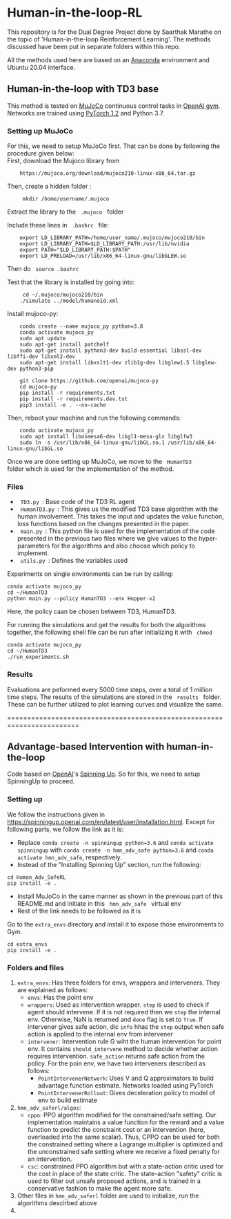 # Human-in-the-loop-RL
This repository is for the Dual Degree Project done by Saarthak Marathe on the topic of 'Human-in-the-loop Reinforcement Learning'.
The methods discussed have been put in separate folders within this repo. 

All the methods used here are based on an [Anaconda](https://docs.anaconda.com/anaconda/install/linux/) environment and Ubuntu 20.04 interface.

## Human-in-the-loop with TD3 base

This method is tested on [MuJoCo](http://www.mujoco.org/) continuous control tasks in [OpenAI gym](https://github.com/openai/gym). 
Networks are trained using [PyTorch 1.2](https://github.com/pytorch/pytorch) and Python 3.7. 

### Setting up MuJoCo

For this, we need to setup MuJoCo first. That can be done by following the procedure given below: <br>
First, download the Mujoco library from 
```
    https://mujoco.org/download/mujoco210-linux-x86_64.tar.gz
```
Then, create a hidden folder :
```
     mkdir /home/username/.mujoco
```
Extract the library to the <code> .mujoco </code> folder

Include these lines in <code> .bashrc </code> file:
```
    export LD_LIBRARY_PATH=/home/user_name/.mujoco/mujoco210/bin
    export LD_LIBRARY_PATH=$LD_LIBRARY_PATH:/usr/lib/nvidia
    export PATH="$LD_LIBRARY_PATH:$PATH"
    export LD_PRELOAD=/usr/lib/x86_64-linux-gnu/libGLEW.so
```

Then do <code> source .bashrc </code>

Test that the library is installed by going into:
```
     cd ~/.mujoco/mujoco210/bin
    ./simulate ../model/humanoid.xml
```

Install mujoco-py:
```
    conda create --name mujoco_py python=3.8
    conda activate mujoco_py
    sudo apt update
    sudo apt-get install patchelf
    sudo apt-get install python3-dev build-essential libssl-dev libffi-dev libxml2-dev  
    sudo apt-get install libxslt1-dev zlib1g-dev libglew1.5 libglew-dev python3-pip
```

```
    git clone https://github.com/openai/mujoco-py
    cd mujoco-py
    pip install -r requirements.txt
    pip install -r requirements.dev.txt
    pip3 install -e . --no-cache
```

Then, reboot your machine and run the following commands:
```
    conda activate mujoco_py
    sudo apt install libosmesa6-dev libgl1-mesa-glx libglfw3
    sudo ln -s /usr/lib/x86_64-linux-gnu/libGL.so.1 /usr/lib/x86_64-linux-gnu/libGL.so
```

Once we are done setting up MuJoCo, we move to the <code> HumanTD3 </code> folder which is used for the implementation of the method.

### Files

- <code> TD3.py </code>: Base code of the TD3 RL agent <br>
- <code> HumanTD3.py </code>: This gives us the modified TD3 base algorithm with the human involvement. This takes the input and updates the value function, loss functions based on the changes presented in the paper. <br>
- <code> main.py </code>: This python file is used for the implementation of the code presented in the previous two files where we give values to the hyper-parameters for the algorithms and also choose which policy to implement. <br>
- <code> utils.py </code>: Defines the variables used

Experiments on single environments can be run by calling:
```
conda activate mujoco_py
cd ~/HumanTD3
python main.py --policy HumanTD3 --env Hopper-v2
```
Here, the policy caan be chosen between TD3, HumanTD3.

For running the simulations and get the results for both the algorithms together, the following shell file can be run after initializing it with <code> chmod </code>
```
conda activate mujoco_py
cd ~/HumanTD3
./run_experiments.sh
```

### Results

Evaluations are peformed every 5000 time steps, over a total of 1 million time steps. The results of the simulations are stored in the <code> results </code> folder. These can be further  utilized to plot learning curves and visualize the same.

========================================================================

## Advantage-based Intervention with human-in-the-loop 

Code based on [OpenAI](https://github.com/openai/)'s [Spinning Up](https://spinningup.openai.com). So for this, we need to setup SpinningUp to proceed.

### Setting up

We follow the instructions given in https://spinningup.openai.com/en/latest/user/installation.html. Except for following parts, we follow the link as it is:
- Replace `conda create -n spinningup python=3.6` and `conda activate spinningup` with `conda create -n hmn_adv_safe python=3.6` and `conda activate hmn_adv_safe`, respectively.
- Instead of the "Installing Spinning Up" section, run the following:
```
cd Human_Adv_SafeRL
pip install -e .
```
- Install MuJoCo in the same manner as shown in the previous part of this README.md and initiate in this <code> hmn_adv_safe </code> virtual env
- Rest of the link needs to be followed as it is


Go to the `extra_envs` directory and install it to expose those environments to Gym.
```
cd extra_envs
pip install -e .
```

### Folders and files

1. `extra_envs`: Has three folders for envs, wrappers and interveners. They are explained as follows:
	- `envs`: Has the point env
	- `wrappers`: Used as intervention wrapper. `step` is used to check if agent should intervene. If it is not required then we `step` the internal env. Otherwise, NaN is returned and `done` flag is set to `True`. If intervener gives safe action, dic `info` hhas the `step` output when safe action is applied to the internal env from intervener
	- `intervener`: Intervention rule G wiht the human intervention for point env. It contains `should_intervene` method to decide whether action requires intervention. `safe_action` returns safe action from the policy. For the poin env, we have two interveners described as follows:
		- `PointIntervenerNetwork`: Uses V and Q approximators to build advantage function estimate. Networks loaded using PyTorch
		- `PointIntervenerRollout`: Gives deceleration policy to model of env to build estimate
2. `hmn_adv_saferl/algos`:
	- `cppo`: PPO algorithm modified for the constrained/safe setting. Our implementation maintains a value function for the reward and a value function to predict the constraint cost or an intervention (here, overloaded into the same scalar). Thus, CPPO can be used for both the constrained setting where a Lagrange multiplier is optimized and the unconstrained safe setting where we receive a fixed penalty for an intervention.
	- `csc`: constrained PPO algorithm but with a state-action critic used for the cost in place of the state critic. The state-action "safety" critic is used to filter out unsafe proposed actions, and is trained in a conservative fashion to make the agent more safe.
3. Other files in `hmn_adv_saferl` folder are used to initialize, run the algorithms descirbed above
4. 


